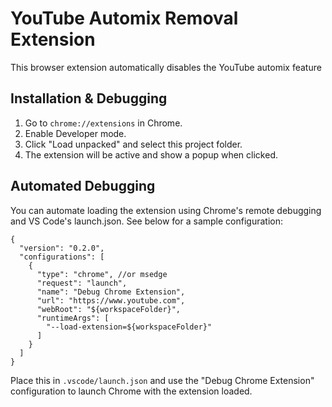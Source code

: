# YouTube Automix Removal Extension

This browser extension automatically disables the YouTube automix feature

## Installation & Debugging

1. Go to `chrome://extensions` in Chrome.
2. Enable Developer mode.
3. Click "Load unpacked" and select this project folder.
4. The extension will be active and show a popup when clicked.

## Automated Debugging

You can automate loading the extension using Chrome's remote debugging and VS Code's launch.json. See below for a sample configuration:

```
{
  "version": "0.2.0",
  "configurations": [
    {
      "type": "chrome", //or msedge
      "request": "launch",
      "name": "Debug Chrome Extension",
      "url": "https://www.youtube.com",
      "webRoot": "${workspaceFolder}",
      "runtimeArgs": [
        "--load-extension=${workspaceFolder}"
      ]
    }
  ]
}
```

Place this in `.vscode/launch.json` and use the "Debug Chrome Extension" configuration to launch Chrome with the extension loaded.
